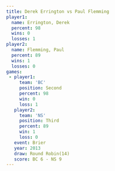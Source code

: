 ```yaml
---
title: Derek Errington vs Paul Flemming
player1:                
  name: Errington, Derek
  percent: 98           
  wins: 0               
  losses: 1             
player2:                
  name: Flemming, Paul  
  percent: 89           
  wins: 1               
  losses: 0             
games:
 - player1:          
     team: 'BC'      
     position: Second
     percent: 98     
     win: 0          
     loss: 1         
   player2:         
     team: 'NS'     
     position: Third
     percent: 89    
     win: 1         
     loss: 0        
   event: Brier         
   year: 2013           
   draw: Round Robin(14)
   score: BC 6 - NS 9   
---
```

